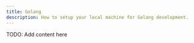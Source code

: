 ```yaml
---
title: Golang
description: How to setup your local machine for Golang development.
--- 
```


TODO: Add content here
